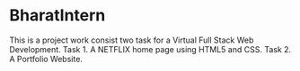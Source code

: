 # BharatIntern
This is a project work consist two task for a Virtual Full Stack Web Development.
Task 1. A NETFLIX home page using HTML5 and CSS. 
Task 2. A Portfolio Website. 
